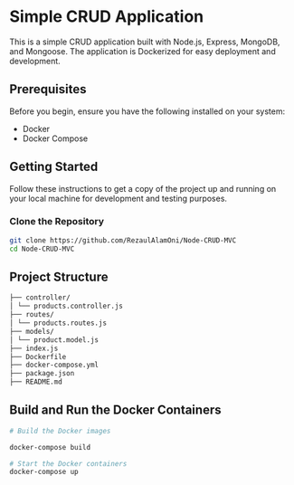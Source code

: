 # Simple CRUD Application

This is a simple CRUD application built with Node.js, Express, MongoDB, and Mongoose. The application is Dockerized for easy deployment and development.

## Prerequisites

Before you begin, ensure you have the following installed on your system:

- Docker
- Docker Compose

## Getting Started

Follow these instructions to get a copy of the project up and running on your local machine for development and testing purposes.

### Clone the Repository

```sh
git clone https://github.com/RezaulAlamOni/Node-CRUD-MVC
cd Node-CRUD-MVC
```

## Project Structure

```sh
├── controller/
│ └── products.controller.js
├── routes/
│ └── products.routes.js
├── models/
│ └── product.model.js
├── index.js
├── Dockerfile
├── docker-compose.yml
├── package.json
├── README.md
```

## Build and Run the Docker Containers

```sh
# Build the Docker images

docker-compose build

# Start the Docker containers
docker-compose up
